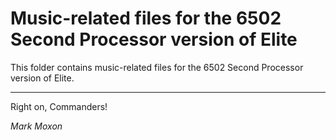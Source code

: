# Music-related files for the 6502 Second Processor version of Elite

This folder contains music-related files for the 6502 Second Processor version of Elite.

---

Right on, Commanders!

_Mark Moxon_